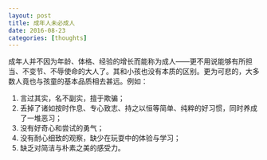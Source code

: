 ```yaml
---
layout: post
title: 成年人未必成人
date: 2016-08-23
categories: [thoughts]
---
```


成年人并不因为年龄、体格、经验的增长而能称为成人——更不用说能够有所担当、不变节、不辱使命的大人了。其和小孩也没有本质的区别。更为可悲的，大多数人竟也与孩童的基本品质相去甚远。例如：
1. 言过其实，名不副实，擅于欺骗；
2. 丢掉了诸如按时作息、专心致志、持之以恒等简单、纯粹的好习惯，同时养成了一堆恶习；
3. 没有好奇心和尝试的勇气；
4. 没有耐心细致的观察，缺少在玩耍中的体验与学习；
5. 缺乏对简洁与朴素之美的感受力。
